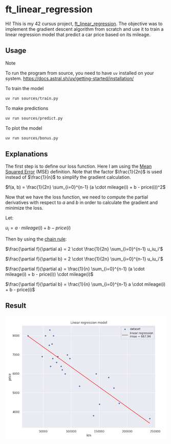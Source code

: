 # ft_linear_regression

Hi! This is my 42 cursus project, [ft_linear_regression](assets/subject.pdf).
The objective was to implement the gradient descent algorithm from scratch and use it to train a linear regression model that predict a car price based on its mileage.

## Usage

> [!NOTE]
> To run the program from source, you need to have `uv` installed on your system.
> https://docs.astral.sh/uv/getting-started/installation/

To train the model
```bash
uv run sources/train.py
```

To make predictions
```bash
uv run sources/predict.py
```

To plot the model
```bash
uv run sources/bonus.py
```

## Explanations

The first step is to define our loss function. Here I am using the [Mean Squared Error](https://en.wikipedia.org/wiki/Mean_squared_error) (MSE) definition.
Note that the factor $\frac{1}{2n}$ is used instead of $\frac{1}{n}$ to simplify the gradient calculation.

$f(a, b) = \frac{1}{2n} \sum_{i=0}^{n-1} (a \cdot mileage(i) + b - price(i))^2$

Now that we have the loss function, we need to compute the partial derivatives with respect to $a$ and $b$ in order to calculate the gradient and minimize the loss.

Let:

$u_i = a \cdot mileage(i) + b - price(i)$

Then by using the [chain rule](https://en.wikipedia.org/wiki/Chain_rule):

$\frac{\partial f}{\partial a} = 2 \cdot \frac{1}{2n} \sum_{i=0}^{n-1} u_iu_i'$

$\frac{\partial f}{\partial b} = 2 \cdot \frac{1}{2n} \sum_{i=0}^{n-1} u_iu_i'$

$\frac{\partial f}{\partial a} = \frac{1}{n} \sum_{i=0}^{n-1} (a \cdot mileage(i) + b - price(i)) \cdot mileage(i)$

$\frac{\partial f}{\partial b} = \frac{1}{n} \sum_{i=0}^{n-1} a \cdot mileage(i) + b - price(i)$

## Result

![Result](assets/result.png)
